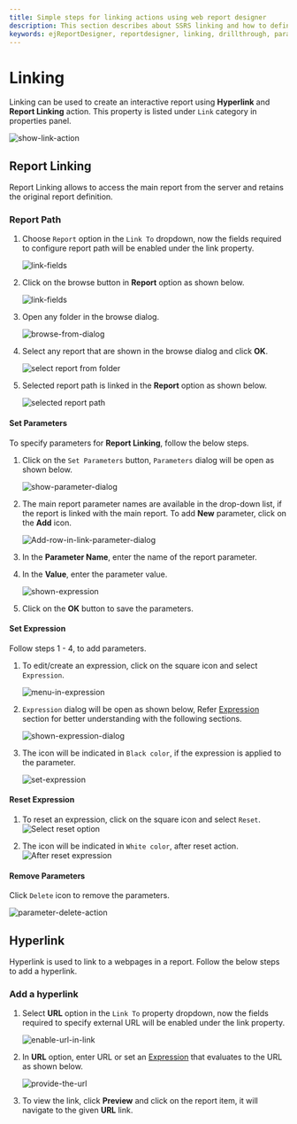 ```yaml
---
title: Simple steps for linking actions using web report designer
description: This section describes about SSRS linking and how to define linking actions, drill through using Bold Report Designer
keywords: ejReportDesigner, reportdesigner, linking, drillthrough, parameters
---
```


# Linking

Linking can be used to create an interactive report using **Hyperlink** and **Report Linking** action. This property is listed under `Link` category in properties panel.

   ![show-link-action](/static/assets/on-premise/images/report-designer/compose-report/link-data/enable-link-action.png)

## Report Linking

Report Linking allows to access the main report from the server and retains the original report definition.

### Report Path
  
   1. Choose `Report` option in the `Link To` dropdown, now the fields required to configure report path will be enabled under the link property.

      ![link-fields](/static/assets/on-premise/images/report-designer/compose-report/link-data/enable-report-action.png)

   2. Click on the browse button in **Report** option as shown below.

      ![link-fields](/static/assets/on-premise/images/report-designer/compose-report/link-data/link-reportfields.png)

   3. Open any folder in the browse dialog.

      ![browse-from-dialog](/static/assets/on-premise/images/report-designer/compose-report/link-data/browse-report-dialog.png)

   4. Select any report that are shown in the browse dialog and click **OK**.

      ![select report from folder](/static/assets/on-premise/images/report-designer/compose-report/link-data/select-report.png)

   5. Selected report path is linked in the **Report** option as shown below.

      ![selected report path](/static/assets/on-premise/images/report-designer/compose-report/link-data/report-path.png)

#### Set Parameters

To specify parameters for **Report Linking**, follow the below steps.

   1. Click on the `Set Parameters` button, `Parameters` dialog will be open as shown below.

      ![show-parameter-dialog](/static/assets/on-premise/images/report-designer/compose-report/link-data/enable-link-parameter-dialog.png)

   2. The main report parameter names are available in the drop-down list, if the report is linked with the main report. To add **New** parameter, click on the **Add** icon.

      ![Add-row-in-link-parameter-dialog](/static/assets/on-premise/images/report-designer/compose-report/link-data/add-row-in-link-parameter.png)

   3. In the **Parameter Name**, enter the name of the report parameter.

   4. In the **Value**, enter the parameter value.

      ![shown-expression](/static/assets/on-premise/images/report-designer/compose-report/link-data/expression-icon.png)

   5. Click on the **OK** button to save the parameters.

#### Set Expression

Follow steps 1 - 4, to add parameters.

1. To edit/create an expression, click on the square icon and select `Expression`.

     ![menu-in-expression](/static/assets/on-premise/images/report-designer/compose-report/link-data/expression-menu.png)

2. `Expression` dialog will be open as shown below, Refer [Expression](/on-premise/report-designer/compose-report/expressions/) section for better understanding with the following sections.

    ![shown-expression-dialog](/static/assets/on-premise/images/report-designer/compose-report/link-data/expression-dialog.png)

3. The icon will be indicated in `Black color`, if the expression is applied to the parameter.

   ![set-expression](/static/assets/on-premise/images/report-designer/compose-report/link-data/set-an-expression.png)

#### Reset Expression

1. To reset an expression, click on the square icon and select `Reset`.
![Select reset option](/static/assets/on-premise/images/report-designer/compose-report/link-data/select-reset-option.png)

2. The icon will be indicated in `White color`, after reset action.
![After reset expression](/static/assets/on-premise/images/report-designer/compose-report/link-data/after-reset.png)

#### Remove Parameters

Click `Delete` icon to remove the parameters.

![parameter-delete-action](/static/assets/on-premise/images/report-designer/compose-report/link-data/delete-parameter.png)

## Hyperlink

Hyperlink is used to link to a webpages in a report. Follow the below steps to add a hyperlink.

### Add a hyperlink

1. Select **URL** option in the `Link To` property dropdown, now the fields required to specify external URL will be enabled under the link property.

   ![enable-url-in-link](/static/assets/on-premise/images/report-designer/compose-report/link-data/enable-link-url.png)

2. In **URL** option, enter URL or set an [Expression](/on-premise/report-designer/compose-report/link-data/#set-expression) that evaluates to the URL as shown below.

   ![provide-the-url](/static/assets/on-premise/images/report-designer/compose-report/link-data/enable-link-url-save.png)

3. To view the link, click **Preview** and click on the report item, it will navigate to the given **URL** link.
